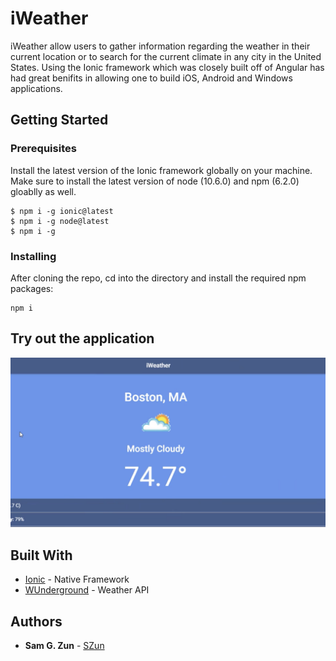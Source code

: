 # iWeather

iWeather allow users to gather information regarding the weather in their current location or to search for the current climate in any city in the United States. Using the Ionic framework which was closely built off of Angular has had great benifits in allowing one to build iOS, Android and Windows applications. 

## Getting Started

### Prerequisites

Install the latest version of the Ionic framework globally on your machine.
Make sure to install the latest version of node (10.6.0) and npm (6.2.0) gloablly as well.

```
$ npm i -g ionic@latest
$ npm i -g node@latest
$ npm i -g

```

### Installing

After cloning the repo, cd into the directory and install the required npm packages: 

```
npm i
```

## Try out the application

![](./weather.png)

## Built With

* [Ionic](https://ionicframework.com/) - Native Framework
* [WUnderground](https://www.wunderground.com/) - Weather API

## Authors

* **Sam G. Zun** - [SZun](https://github.com/SZun)
